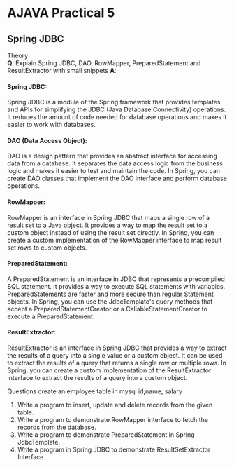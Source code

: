 # AJAVA Practical 5
## Spring JDBC
Theory
<br>
**Q**: Explain Spring JDBC, DAO, RowMapper, PreparedStatement and ResultExtractor with small snippets
**A**:
<br>
#### Spring JDBC:
Spring JDBC is a module of the Spring framework that provides templates and APIs for simplifying the JDBC (Java Database Connectivity) operations. It reduces the amount of code needed for database operations and makes it easier to work with databases.

#### DAO (Data Access Object):
DAO is a design pattern that provides an abstract interface for accessing data from a database. It separates the data access logic from the business logic and makes it easier to test and maintain the code. In Spring, you can create DAO classes that implement the DAO interface and perform database operations.

#### RowMapper:
RowMapper is an interface in Spring JDBC that maps a single row of a result set to a Java object. It provides a way to map the result set to a custom object instead of using the result set directly. In Spring, you can create a custom implementation of the RowMapper interface to map result set rows to custom objects.

#### PreparedStatement:
A PreparedStatement is an interface in JDBC that represents a precompiled SQL statement. It provides a way to execute SQL statements with variables. PreparedStatements are faster and more secure than regular Statement objects. In Spring, you can use the JdbcTemplate's query methods that accept a PreparedStatementCreator or a CallableStatementCreator to execute a PreparedStatement.

#### ResultExtractor:
ResultExtractor is an interface in Spring JDBC that provides a way to extract the results of a query into a single value or a custom object. It can be used to extract the results of a query that returns a single row or multiple rows. In Spring, you can create a custom implementation of the ResultExtractor interface to extract the results of a query into a custom object.


Questions
create an employee table in mysql
id,name, salary


1. Write a program to insert, update and delete records from the given table.
2. Write a program to demonstrate RowMapper interface to fetch the records from the database.
3. Write a program to demonstrate PreparedStatement in Spring JdbcTemplate.
4. Write a program in Spring JDBC to demonstrate ResultSetExtractor Interface
